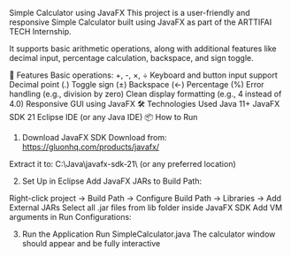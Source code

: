 Simple Calculator using JavaFX
This project is a user-friendly and responsive Simple Calculator built using JavaFX as part of the ARTTIFAI TECH Internship.

It supports basic arithmetic operations, along with additional features like decimal input, percentage calculation, backspace, and sign toggle.

🚀 Features
Basic operations: +, -, ×, ÷
Keyboard and button input support
Decimal point (.)
Toggle sign (±)
Backspace (←)
Percentage (%)
Error handling (e.g., division by zero)
Clean display formatting (e.g., 4 instead of 4.0)
Responsive GUI using JavaFX
🛠 Technologies Used
Java 11+
JavaFX SDK 21
Eclipse IDE (or any Java IDE)
📦 How to Run
1. Download JavaFX SDK
Download from: https://gluonhq.com/products/javafx/

Extract it to:
C:\Java\javafx-sdk-21\ (or any preferred location)

2. Set Up in Eclipse
Add JavaFX JARs to Build Path:

Right-click project → Build Path → Configure Build Path → Libraries → Add External JARs
Select all .jar files from lib folder inside JavaFX SDK
Add VM arguments in Run Configurations:

3. Run the Application
Run SimpleCalculator.java
The calculator window should appear and be fully interactive
